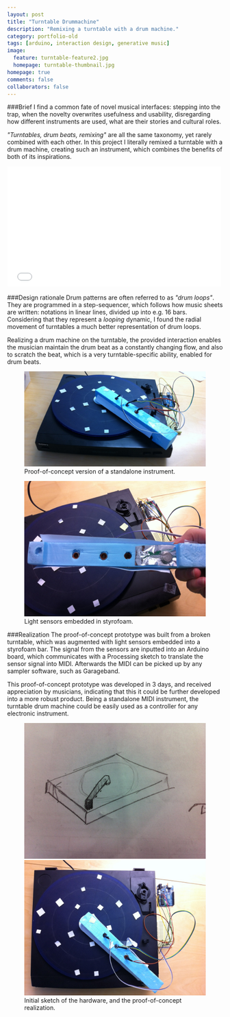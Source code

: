 ```yaml
---
layout: post
title: "Turntable Drummachine"
description: "Remixing a turntable with a drum machine."
category: portfolio-old
tags: [arduino, interaction design, generative music]
image:
  feature: turntable-feature2.jpg
  homepage: turntable-thumbnail.jpg
homepage: true
comments: false
collaborators: false
---
```


###Brief
I find a common fate of novel musical interfaces: stepping into the trap, when the novelty overwrites usefulness and usability, disregarding how different instruments are used, what are their stories and cultural roles.

*"Turntables, drum beats, remixing"* are all the same taxonomy, yet rarely combined with each other. In this project I literally remixed a turntable with a drum machine, creating such an instrument, which combines the benefits of both of its inspirations.

<iframe src="//player.vimeo.com/video/30322545" width="500" height="281" frameborder="0" webkitallowfullscreen mozallowfullscreen allowfullscreen></iframe>

###Design rationale
Drum patterns are often referred to as *"drum loops"*. They are programmed in a step-sequencer, which follows how music sheets are written: notations in linear lines, divided up into e.g. 16 bars. Considering that they represent a *looping* dynamic, I found the radial movement of turntables a much better representation of drum loops. 

Realizing a drum machine on the turntable, the provided interaction enables the musician maintain the drum beat as a constantly changing flow, and also to scratch the beat, which is a very turntable-specific ability, enabled for drum beats.

<figure>
	<a href="/images/turntable-feature.jpg"><img src="/images/turntable-feature.jpg"></a><figcaption>Proof-of-concept version of a standalone instrument.</figcaption>
</figure>

<figure>
	<a href="/images/turntable-sensors.jpg"><img src="/images/turntable-sensors.jpg"></a><figcaption>Light sensors embedded in styrofoam.</figcaption>
</figure>

###Realization
The proof-of-concept prototype was built from a broken turntable, which was augmented with light sensors embedded into a styrofoam bar. The signal from the sensors are inputted into an Arduino board, which communicates with a Processing sketch to translate the sensor signal into MIDI. Afterwards the MIDI can be picked up by any sampler software, such as Garageband. 

This proof-of-concept prototype was developed in 3 days, and received appreciation by musicians, indicating that this it could be further developed into a more robust product. Being a standalone MIDI instrument, the turntable drum machine could be easily used as a controller for any electronic instrument.

<figure class="half">
	<a href="/images/turntable-sketch.jpg"><img src="/images/turntable-sketch.jpg"></a>
	<a href="/images/turntable-topview.jpg"><img src="/images/turntable-topview.jpg"></a>
	<figcaption>Initial sketch of the hardware, and the proof-of-concept realization.</figcaption>
</figure>